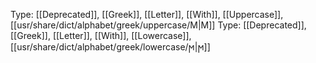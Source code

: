 Type: [[Deprecated]], [[Greek]], [[Letter]], [[With]], [[Uppercase]], [[usr/share/dict/alphabet/greek/uppercase/Ϻ|Ϻ]]
Type: [[Deprecated]], [[Greek]], [[Letter]], [[With]], [[Lowercase]], [[usr/share/dict/alphabet/greek/lowercase/ϻ|ϻ]]

